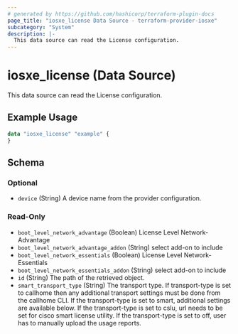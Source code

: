 ```yaml
---
# generated by https://github.com/hashicorp/terraform-plugin-docs
page_title: "iosxe_license Data Source - terraform-provider-iosxe"
subcategory: "System"
description: |-
  This data source can read the License configuration.
---
```


# iosxe_license (Data Source)

This data source can read the License configuration.

## Example Usage

```terraform
data "iosxe_license" "example" {
}
```

<!-- schema generated by tfplugindocs -->
## Schema

### Optional

- `device` (String) A device name from the provider configuration.

### Read-Only

- `boot_level_network_advantage` (Boolean) License Level Network-Advantage
- `boot_level_network_advantage_addon` (String) select add-on to include
- `boot_level_network_essentials` (Boolean) License Level Network-Essentials
- `boot_level_network_essentials_addon` (String) select add-on to include
- `id` (String) The path of the retrieved object.
- `smart_transport_type` (String) The transport type. If transport-type is set to        callhome then any additional transport settings must        be done from the callhome CLI.        If the transport-type is set to smart, additional        settings are available below.        If the transport-type is set to cslu,        url needs to be set for cisco smart license utility.        If the transport-type is set to off, user has to manually        upload the usage reports.
